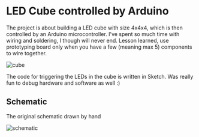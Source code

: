 # LED Cube controlled by Arduino

The project is about building a LED cube with size 4x4x4, which is then controlled by an Arduino microcontroller.
I've spent so much time with wiring and soldering, I though will never end.
Lesson learned, use prototyping board only when you have a few (meaning max 5) components to wire together.

![cube](https://raw2.github.com/peregin/led-cube/master/docs/cube-with-motion.jpg "Cube 4x4x4")

The code for triggering the LEDs in the cube is written in Sketch. Was really fun to debug hardware and software as well :)

## Schematic
The original schematic drawn by hand

![schematic](https://raw.github.com/peregin/led-cube/master/docs/schematic-by-hand.jpg "Schematic")


